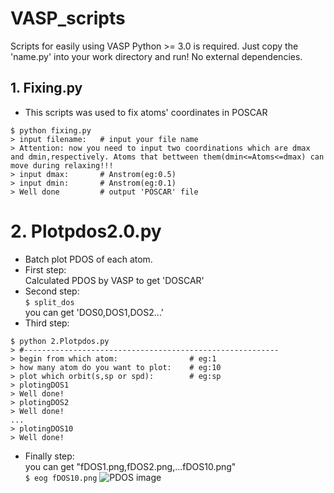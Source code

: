# VASP_scripts
Scripts for easily using VASP
Python >= 3.0 is required. Just copy the 'name.py' into your work directory and run! No external dependencies.
## 1. Fixing.py
- This scripts was used to fix atoms' coordinates in POSCAR

```
$ python fixing.py
> input filename:   # input your file name
> Attention: now you need to input two coordinations which are dmax and dmin,respectively. Atoms that bettween them(dmin<=Atoms<=dmax) can move during relaxing!!!
> input dmax:		# Anstrom(eg:0.5)
> input dmin:		# Anstrom(eg:0.1)
> Well done			# output 'POSCAR' file
```

# 2. Plotpdos2.0.py 
- Batch plot PDOS of each atom.
- First step:  
Calculated PDOS by VASP to get 'DOSCAR'
- Second step:  
`$ split_dos`  
you can get 'DOS0,DOS1,DOS2...'
- Third step:  
```
$ python 2.Plotpdos.py
> #---------------------------------------------------------
> begin from which atom:                # eg:1
> how many atom do you want to plot:    # eg:10
> plot which orbit(s,sp or spd):        # eg:sp
> plotingDOS1
> Well done!
> plotingDOS2
> Well done!
...
> plotingDOS10
> Well done!
```
- Finally step:  
you can get "fDOS1.png,fDOS2.png,...fDOS10.png"  
`$ eog fDOS10.png`
![PDOS image](https://github.com/mnTusi/VASP_scripts/blob/master/image.png)
